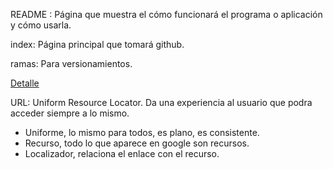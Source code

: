README : Página que muestra el cómo funcionará el programa o aplicación y cómo usarla.

index: Página principal que tomará github.

ramas: Para versionamientos.

[Detalle](https://github.com/mkdocs/mkdocs/issues/2166)

URL: Uniform Resource Locator. Da una experiencia al usuario que podra acceder siempre a lo mismo.
* Uniforme, lo mismo para todos, es plano, es consistente.
* Recurso, todo lo que aparece en google son recursos.
* Localizador, relaciona el enlace con el recurso. 
